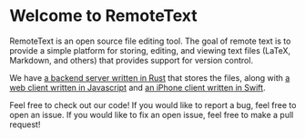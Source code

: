 # Welcome to RemoteText

RemoteText is an open source file editing tool. The goal of remote text is to provide a simple platform for storing, editing, and viewing text files (LaTeX, Markdown, and others) that provides support for version control.

We have [a backend server written in Rust](https://github.com/Remote-Text/remote-text-server) that stores the files, along with [a web client written in Javascript](https://github.com/Remote-Text/remote-text-client) and [an iPhone client written in Swift](https://github.com/Remote-Text/remote-text-ios-client).

Feel free to check out our code! If you would like to report a bug, feel free to open an issue. If you would like to fix an open issue, feel free to make a pull request!
